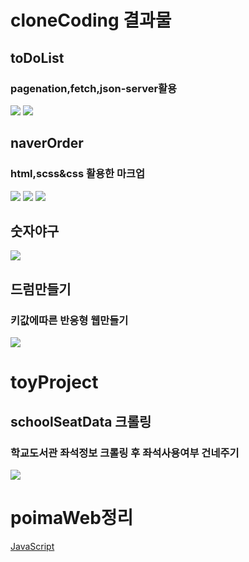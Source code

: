 # cloneCoding 결과물
## toDoList
### pagenation,fetch,json-server활용
![](./cloneCoding/toDoList/result/toDoList.PNG)
![](./cloneCoding/toDoList/result/toDoList2.PNG)

## naverOrder
### html,scss&css 활용한 마크업
![](./cloneCoding/NaverOrder/result/naverOrderMain.PNG)
![](./cloneCoding/NaverOrder/result/naverOrderdetail.PNG)
![](./cloneCoding/NaverOrder/result/naverOrderOrder.PNG)

## 숫자야구
![](./cloneCoding/bulls%20and%20cows/result/result.PNG)

## 드럼만들기
### 키값에따른 반응형 웹만들기
![](./cloneCoding/Drum/assets/images/result.jpg)


# toyProject
## schoolSeatData 크롤링
### 학교도서관 좌석정보 크롤링 후 좌석사용여부 건네주기
![](./toyproject/schoolSeatCrawling/result/crawlingResult.png)


# poimaWeb정리
[JavaScript](https://github.com/youngduck/WebStudy/blob/main/poimaweb/javascript/README.md)